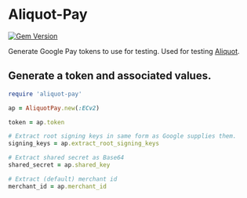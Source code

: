 # Aliquot-Pay

[![Gem Version](https://badge.fury.io/rb/aliquot-pay.svg)](https://badge.fury.io/rb/aliquot-pay)

Generate Google Pay tokens to use for testing.
Used for testing [Aliquot](https://github.com/clearhaus/aliquot).

## Generate a token and associated values.
```ruby
require 'aliquot-pay'

ap = AliquotPay.new(:ECv2)

token = ap.token

# Extract root signing keys in same form as Google supplies them.
signing_keys = ap.extract_root_signing_keys

# Extract shared secret as Base64
shared_secret = ap.shared_key

# Extract (default) merchant id
merchant_id = ap.merchant_id
```
